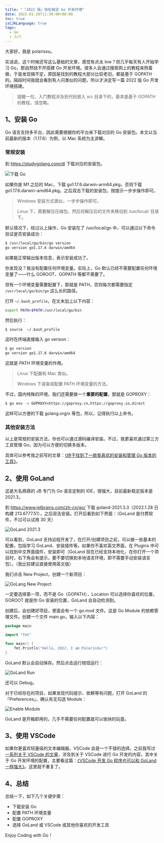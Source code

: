 ```yaml
---
title: "「2022 版」轻松搞定 Go 开发环境"
date: 2022-01-29T11:30:00+08:00
toc: true
isCJKLanguage: true
tags: 
  - Go
  - 入门
---
```


大家好，我是 polarisxu。

实话说，这个时候还写这么基础的文章，感觉有点太 low？但几乎每天有人开始学习 Go，那自然绕不开搭建 Go 开发环境。很多人会通过搜索网上的教程来照着做，于是发现搞不定，原因是找到的教程大部分比较老旧，都是基于 GOPATH 的。隔段时间我就会看到有人问类似的问题，所以才决定写一篇 2022 版 Go 开发环境搭建。

> 提醒一句，入门教程涉及到代码放入 src 目录下的，基本是基于 GOPATH 的教程，请忽略。

## 1、安装 Go

Go 语言支持多平台，因此需要根据你的平台来下载对应的 Go 安装包。本文以当前最新的版本（1.17.6）为例，以 Mac 系统为主讲解。

### 常规安装

到 <https://studygolang.com/dl> 下载对应的安装包。

![下载 Go](imgs/go-install01.png)

如果你是 M1 之后的 Mac，下载 go1.17.6.darwin-arm64.pkg，否则下载 go1.17.6.darwin-amd64.pkg。之后双击下载的安装包，按提示一步步操作即可。

> Windows 安装方式类似，一步步操作即可。
>
> Linux 下，需要解压压缩包，然后将解压后的文件夹移动到 /usr/local/ 目录下。

默认情况下，经过以上操作，Go 安装在了 /usr/local/go 中，可以通过以下命令验证是否安装成功：

```bash
$ /usr/local/go/bin/go version
go version go1.17.6 darwin/amd64
```

如果能正常输出版本信息，表示安装成功了。

你发现没？我没有配置任何环境变量。实际上，Go 默认已经不需要配置任何环境变量了——什么 GOROOT、GOPATH 等都不需要了。

但有一个环境变量需要配置下，那就是 PATH，否则每次都需要指定 `/usr/local/go/bin/go` 这么长的路径。

打开 `~/.bash_profile`，在文末加上以下内容：

```bash
export PATH=$PATH:/usr/local/go/bin
```

然后执行：

```bash
$ source  ~/.bash_profile
```

这时在终端直接输入 go verison：

```bash
$ go version
go version go1.17.6 darwin/amd64
```

这就是 PATH 环境变量的作用。

> Linux 下配置和 Mac 类似。
>
> Windows 下请查阅配置 PATH 环境变量的方法。

不过，国内特殊的环境，我们还需要做一个**重要的配置**，那就是 GOPROXY：

```bash
$ go env -w GOPROXY=https://goproxy.cn,https://goproxy.io,direct
```

这样可以方便的下载 golang.org/x 等包，所以，记得执行以上命令。

### 其他安装方法

以上是常规的安装方法，你也可以通过源码编译安装。不过，我更喜欢通过第三方工具管理 Go，因为可以方便的切换多版本。

具体可以参考我之前写的文章：[《终于找到了一款我喜欢的安装和管理 Go 版本的工具》](https://mp.weixin.qq.com/s/yTblk9Js1Zcq5aWVcYGjOA)。

## 2、使用 GoLand

这是大名鼎鼎的 JB 专门为 Go 语言定制的 IDE，很强大，目前最新稳定版本是 2021.3。

到 <https://www.jetbrains.com/zh-cn/go/> 下载 goland-2021.3.3（2022.1.28 日构建 213.6777.51），之后双击安装。打开后看到如下界面：（GoLand 是付费软件，不过可以试用 30 天）

![GoLand 2021.3](imgs/go-install02.png)

可以看到，GoLand 支持远程开发了，在打开/创建项目之前，可以做一些基本的配置，包括学习 GoLand、安装插件等。如果你不喜欢英文界面，在 Plugins 中可以找到中文界面插件，安装即可（GoLand 现在已经支持本地化，在你打开一个项目时，右下角会有提示，要不要切换到本地语言环境，即不需要手动安装语言包）。（我比较建议直接使用英文版）

我们点击 New Project，创建一个新项目：

![GoLang New Project](imgs/go-install03.png)

一定要选择第一项，而不是 Go（GOPATH），Location 可以选择你喜欢的位置，GOROOT 就是你 Go 安装的位置，GoLand 会自动检测到。

创建后，会创建好项目，里面会有一个 go.mod 文件。这是 Go Module 的依赖管理文件。创建一个文件 main.go，输入以下内容：

```go
package main

import "fmt"

func main() {
	fmt.Println("Hello, 2022. I am PolarisXu!")
}
```

GoLand 默认会自动保存。然后点击运行按钮运行：

![GoLand Run](imgs/go-install04.png)

还可以 Debug。

对于已经存在的项目，如果发现代码提示、依赖等有问题，打开 GoLand 的「Preferences」，确认有无勾选 Module：

![Enable Module](imgs/go-install05.png)

GoLand 是开箱即用的，几乎不需要任何配置就可以愉快的玩耍。

## 3、使用 VSCode

如果你更喜欢轻量级的文本编辑器，VSCode 会是一个不错的选择。之前我写过[一系列关于 VSCode 的文章](https://mp.weixin.qq.com/mp/appmsgalbum?__biz=MzAxNzY0NDE3NA==&action=getalbum&album_id=1495071262631641088&scene=126#wechat_redirect)，涉及到关于 VSCode 进行 Go 开发的内容，其中关于 Go 开发环境的配置，主要看这篇：[《VSCode 开发 Go 程序也可以和 GoLand 一样强大》](https://mp.weixin.qq.com/s/J01LY7s6xMB8Lk10sxTFhg)。这里就不重复了。

## 4、总结

总结一下，如下几个关键步骤：

- 下载安装 Go
- 配置 PATH 环境变量
- 配置 GOPROXY
- 选择 GoLand 或 VSCode 或其他你喜欢的开发工具

Enjoy Coding with Go！

